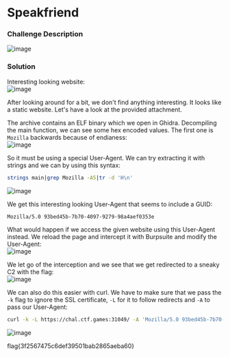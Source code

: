 # Speakfriend

### Challenge Description
![image](https://github.com/LazyTitan33/CTF-Writeups/assets/80063008/77be5775-897c-4b50-83f7-a5b41a33b18d)

### Solution
Interesting looking website:  
![image](https://github.com/LazyTitan33/CTF-Writeups/assets/80063008/1aaf16d0-15c9-4365-b72b-1ee22781f421)

After looking around for a bit, we don't find anything interesting. It looks like a static website. Let's have a look at the provided attachment.

The archive contains an ELF binary which we open in Ghidra. Decompiling the main function, we can see some hex encoded values. The first one is `Mozilla` backwards because of endianess:  
![image](https://github.com/LazyTitan33/CTF-Writeups/assets/80063008/57b516e9-6e45-44ea-9db0-8a6fd3711847)

So it must be using a special User-Agent. We can try extracting it with strings and we can by using this syntax:

```bash
strings main|grep Mozilla -A5|tr -d 'H\n'
```
![image](https://github.com/LazyTitan33/CTF-Writeups/assets/80063008/01c85faa-24aa-448d-afa5-6bff71f3dcb6)

We get this interesting looking User-Agent that seems to include a GUID:

```
Mozilla/5.0 93bed45b-7b70-4097-9279-98a4aef0353e
```
What would happen if we access the given website using this User-Agent instead. We reload the page and intercept it with Burpsuite and modify the User-Agent:  
![image](https://github.com/LazyTitan33/CTF-Writeups/assets/80063008/fb67cde0-8a7f-44cf-b945-ff8e211a1dfa)

We let go of the interception and we see that we get redirected to a sneaky C2 with the flag:  
![image](https://github.com/LazyTitan33/CTF-Writeups/assets/80063008/219fc798-c712-4947-961e-efdbd9700772)

We can also do this easier with curl. We have to make sure that we pass the `-k` flag to ignore the SSL certificate, `-L` for it to follow redirects and `-A` to pass our User-Agent:  

```bash
curl -k -L https://chal.ctf.games:31049/ -A 'Mozilla/5.0 93bed45b-7b70-4097-9279-98a4aef0353e'
```
![image](https://github.com/LazyTitan33/CTF-Writeups/assets/80063008/643fd5d6-822d-40b7-97c3-7f00ab3f209c)

flag{3f2567475c6def39501bab2865aeba60} 

